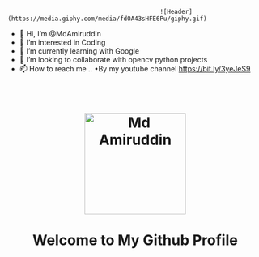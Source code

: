                                               ![Header](https://media.giphy.com/media/fdOA43sHFE6Pu/giphy.gif)

- 👋 Hi, I’m @MdAmiruddin
- 👀 I’m interested in Coding
- 🌱 I’m currently learning with Google
- 💞️ I’m looking to collaborate with opencv python projects
- 📫 How to reach me ..
 •By my youtube channel https://bit.ly/3yeJeS9

<h1 align="center">
  <br>
  <img src="" alt="Md Amiruddin" width="200px">
  <br>
    <br>
    Welcome to My Github Profile
  <br>
</h1>

